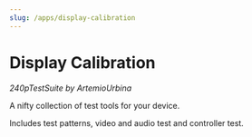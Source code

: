 ```yaml
---
slug: /apps/display-calibration
---
```


# Display Calibration

*240pTestSuite by ArtemioUrbina*

A nifty collection of test tools for your device.

Includes test patterns, video and audio test and controller test.